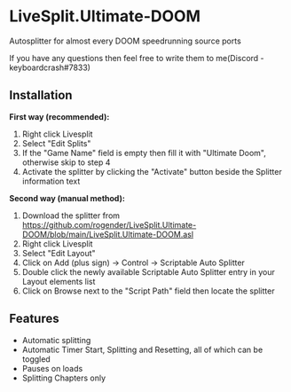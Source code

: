 # LiveSplit.Ultimate-DOOM
Autosplitter for almost every DOOM speedrunning source ports

If you have any questions then feel free to write them to me(Discord - keyboardcrash#7833)


## Installation
**First way (recommended):**
 1. Right click Livesplit
 2. Select "Edit Splits"
 3. If the "Game Name" field is empty then fill it with "Ultimate Doom", otherwise skip to step 4
 4. Activate the splitter by clicking the "Activate" button beside the Splitter information text

**Second way (manual method):**
 1. Download the splitter from https://github.com/rogender/LiveSplit.Ultimate-DOOM/blob/main/LiveSplit.Ultimate-DOOM.asl
 2. Right click Livesplit
 3. Select "Edit Layout"
 4. Click on Add (plus sign) -> Control -> Scriptable Auto Splitter
 5. Double click the newly available Scriptable Auto Splitter entry in your Layout elements list
 6. Click on Browse next to the "Script Path" field then locate the splitter

## Features
 - Automatic splitting
 - Automatic Timer Start, Splitting and Resetting, all of which can be toggled
 - Pauses on loads
 - Splitting Chapters only
